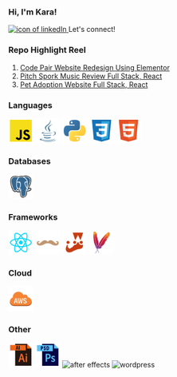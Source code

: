 ### Hi, I'm Kara!
<!-- links to pages -->
<span>
<a href="https://www.linkedin.com/in/karalynnpartain/">
  <img src="https://image.flaticon.com/icons/png/512/174/174857.png" alt="icon of linkedIn" width="20px" />
</a>
 Let's connect!
</span>


<!-- repo highlights bullet points -->
### Repo Highlight Reel 
<ol>
  <li><a href="https://github.com/keyes9056/BjornRepo">Code Pair Website Redesign Using Elementor</a></li>
  <li><a href="https://github.com/ikrisa10/group-project-pitch-spork">Pitch Spork Music Review Full Stack, React</a></li>
  <li><a href="https://github.com/kpartain/cc-adopt-a-pet">Pet Adoption Website Full Stack, React</a></li>
</ol>

<!-- languages/tools I use images in a row-->
### Languages
<span>
  <!-- Javascript -->
  <img src="https://github.com/vscode-icons/vscode-icons/raw/master/icons/file_type_js_official.svg" alt="Javascript" width="50px" />
  <!-- Java -->
  <img src="https://github.com/vscode-icons/vscode-icons/raw/master/icons/file_type_java.svg" alt="Java" width="50px" />
  <!-- Python -->
  <img src="https://github.com/vscode-icons/vscode-icons/raw/master/icons/file_type_python.svg" alt="Python" width="50px" />
  <!-- css -->
  <img src="https://github.com/vscode-icons/vscode-icons/raw/master/icons/file_type_css.svg" alt="CSS" width="50px" />
  <!-- html -->
  <img src="https://github.com/vscode-icons/vscode-icons/raw/master/icons/file_type_html.svg" alt="HTML" width="50px" />
</span>

### Databases
<span>
<!--   postgreSQL -->
  <img src="https://github.com/vscode-icons/vscode-icons/raw/master/icons/file_type_pgsql.svg" alt="pgsql" width="50px" />
</span>  

### Frameworks
<span>
  <!--   REACT -->
  <img src="https://github.com/vscode-icons/vscode-icons/raw/master/icons/file_type_reactjs.svg" alt="react js" width="50px" />
  <!-- Handlebars -->
  <img src="https://github.com/vscode-icons/vscode-icons/raw/master/icons/file_type_handlebars.svg" alt="handlebars" width="50px" />
<!--   jest -->
  <img src="https://github.com/vscode-icons/vscode-icons/raw/master/icons/file_type_jest.svg" alt="jest" width="50px" />
  <!-- maven -->
  <img src="https://github.com/vscode-icons/vscode-icons/raw/master/icons/file_type_maven.svg" alt="maven" width="50px" />
</span> 

### Cloud 
<span>
<!--   AWS  -->
  <img src="https://github.com/vscode-icons/vscode-icons/raw/master/icons/file_type_aws.svg" alt="AWS" width="50px" />
  </span>
  
### Other
<span>
  <!--  illustrator -->
  <img src="https://github.com/vscode-icons/vscode-icons/raw/master/icons/file_type_ai2.svg" alt="illustrator" width="50px" />
  <!-- Photoshop -->
  <img src="https://github.com/vscode-icons/vscode-icons/raw/master/icons/file_type_photoshop2.svg" alt="photoshop" width="50px" />
<!--   after effects -->
  <img src="https://upload.wikimedia.org/wikipedia/commons/thumb/c/cb/Adobe_After_Effects_CC_icon.svg/512px-Adobe_After_Effects_CC_icon.svg.png" alt="after effects" width="50px" />
  <!-- wordpress -->
  <img src="https://upload.wikimedia.org/wikipedia/commons/thumb/0/09/Wordpress-Logo.svg/512px-Wordpress-Logo.svg.png" alt="wordpress" width="50px" />
</span>  
